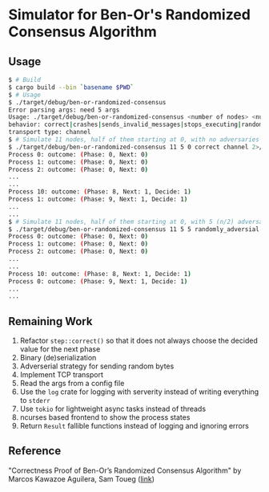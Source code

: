 Simulator for Ben-Or's Randomized Consensus Algorithm
=====================================================

Usage
-----
```bash
$ # Build
$ cargo build --bin `basename $PWD`
$ # Usage
$ ./target/debug/ben-or-randomized-consensus
Error parsing args: need 5 args
Usage: ./target/debug/ben-or-randomized-consensus <number of nodes> <number of zeros> <number of adversaries> <behavior> <transport type
behavior: correct|crashes|sends_invalid_messages|stops_executing|randomly_adversial
transport type: channel
$ # Simulate 11 nodes, half of them starting at 0, with no adversaries
$ ./target/debug/ben-or-randomized-consensus 11 5 0 correct channel 2>/dev/null
Process 0: outcome: (Phase: 0, Next: 0)
Process 1: outcome: (Phase: 0, Next: 0)
Process 2: outcome: (Phase: 0, Next: 0)
...
...
Process 10: outcome: (Phase: 8, Next: 1, Decide: 1)
Process 1: outcome: (Phase: 9, Next: 1, Decide: 1)
...
...
$ # Simulate 11 nodes, half of them starting at 0, with 5 (n/2) adversaries each with a random adverserial behavior
$ ./target/debug/ben-or-randomized-consensus 11 5 5 randomly_adversial channel 2>/dev/null
Process 0: outcome: (Phase: 0, Next: 0)
Process 1: outcome: (Phase: 0, Next: 0)
Process 2: outcome: (Phase: 0, Next: 0)
...
...
Process 10: outcome: (Phase: 8, Next: 1, Decide: 1)
Process 0: outcome: (Phase: 9, Next: 1, Decide: 1)
...
...
```

Remaining Work
--------------
1. Refactor `step::correct()` so that it does not always choose the decided value for the next phase
1. Binary (de)serialization
1. Adverserial strategy for sending random bytes
1. Implement TCP transport
1. Read the args from a config file
1. Use the `log` crate for logging with serverity instead of writing everything to `stderr`
1. Use `tokio` for lightweight async tasks instead of threads
1. ncurses based frontend to show the process states
1. Return `Result` fallible functions instead of logging and ignoring errors

Reference
---------
"Correctness Proof of Ben-Or’s Randomized Consensus Algorithm" by Marcos Kawazoe Aguilera, Sam Toueg ([link](http://disi.unitn.it/~montreso/ds/syllabus/papers/AguileraToeug-CorrecnessBenOr.pdf))
